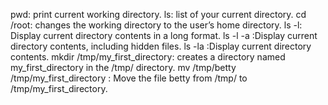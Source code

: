  pwd: print current working directory.
ls: list of your current directory.
cd /root:  changes the working directory to the user’s home directory.
ls -l: Display current directory contents in a long format.
ls -l -a :Display current directory contents, including hidden files.
ls -la :Display current directory contents.
mkdir /tmp/my_first_directory: creates a directory named my_first_directory in the /tmp/ directory.
mv /tmp/betty /tmp/my_first_directory : Move the file betty from /tmp/ to /tmp/my_first_directory. 
